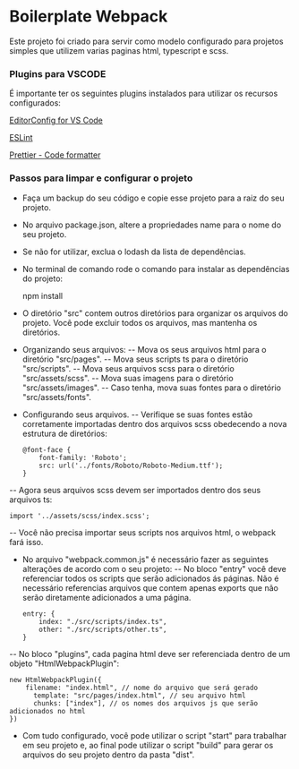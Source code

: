 # Boilerplate Webpack

Este projeto foi criado para servir como modelo configurado para projetos simples que utilizem varias paginas html, typescript e scss.

### Plugins para VSCODE

É importante ter os seguintes plugins instalados para utilizar os recursos configurados:

[EditorConfig for VS Code](https://marketplace.visualstudio.com/items?itemName=EditorConfig.EditorConfig)

[ESLint](https://marketplace.visualstudio.com/items?itemName=dbaeumer.vscode-eslint)

[Prettier - Code formatter](https://marketplace.visualstudio.com/items?itemName=esbenp.prettier-vscode)

### Passos para limpar e configurar o projeto

- Faça um backup do seu código e copie esse projeto para a raiz do seu projeto.
- No arquivo package.json, altere a propriedades name para o nome do seu projeto.
- Se não for utilizar, exclua o lodash da lista de dependências.
- No terminal de comando rode o comando para instalar as dependências do projeto:

    npm install

- O diretório "src" contem outros diretórios para organizar os arquivos do projeto. Você pode excluir todos os arquivos, mas mantenha os diretórios.
- Organizando seus arquivos:
  -- Mova os seus arquivos html para o diretório "src/pages".
  -- Mova seus scripts ts para o diretório "src/scripts".
  -- Mova seus arquivos scss para o diretório "src/assets/scss".
  -- Mova suas imagens para o diretório "src/assets/images".
  -- Caso tenha, mova suas fontes para o diretório "src/assets/fonts".
- Configurando seus arquivos.
  -- Verifique se suas fontes estão corretamente importadas dentro dos arquivos scss obedecendo a nova estrutura de diretórios:

      @font-face {
          font-family: 'Roboto';
      	  src: url('../fonts/Roboto/Roboto-Medium.ttf');
      }

-- Agora seus arquivos scss devem ser importados dentro dos seus arquivos ts:

    import '../assets/scss/index.scss';

-- Você não precisa importar seus scripts nos arquivos html, o webpack fará isso.

- No arquivo "webpack.common.js" é necessário fazer as seguintes alterações de acordo com o seu projeto:
  -- No bloco "entry" você deve referenciar todos os scripts que serão adicionados ás páginas. Não é necessário referencias arquivos que contem apenas exports que não serão diretamente adicionados a uma página.

      entry: {
          index: "./src/scripts/index.ts",
      	  other: "./src/scripts/other.ts",
      }

-- No bloco "plugins", cada pagina html deve ser referenciada dentro de um objeto "HtmlWebpackPlugin":

    new HtmlWebpackPlugin({
        filename: "index.html", // nome do arquivo que será gerado
    	  template: "src/pages/index.html", // seu arquivo html
    	  chunks: ["index"], // os nomes dos arquivos js que serão adicionados no html
    })

- Com tudo configurado, você pode utilizar o script "start" para trabalhar em seu projeto e, ao final pode utilizar o script "build" para gerar os arquivos do seu projeto dentro da pasta "dist".
